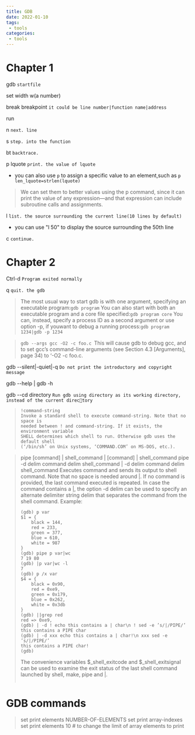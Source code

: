 ```yaml
---
title: GDB
date: 2022-01-10
tags:
 - tools
categories:
 - tools
---
```


# Chapter 1

gdb `startfile`

set width w(a number)

break breakpoint `it could be line number|function name|address`

run

n `next. line`

s `step. into the function`

bt `backtrace.`

p lquote `print. the value of lquote`
- you can also use `p` to assign a specific value to an element,such as `p len_lquote=strlen(lquote)`
> We can set them to better values using the p command, since it can print the value of any expression—and that expression can include subroutine calls and assignments.

l `list. the source surrounding the current line(10 lines by default) `
- you can use "l 50" to display the source surrounding the 50th line

c `continue.`

# Chapter 2

Ctrl-d `Program exited normally`

q `quit. the gdb`

> The most usual way to start gdb is with one argument, specifying an executable program:`gdb program`
You can also start with both an executable program and a core file specified:`gdb program core`
You can, instead, specify a process ID as a second argument or use option -p, if youwant to debug a running process:`gdb program 1234|gdb -p 1234`


> `gdb --args gcc -O2 -c foo.c `This will cause gdb to debug gcc, and to set gcc’s command-line arguments (see
Section 4.3 [Arguments], page 34) to ‘-O2 -c foo.c.

gdb --silent|-quiet|-q `Do not print the introductory and copyright message`

gdb --help | gdb -h
 

gdb --cd directory `Run gdb using directory as its working directory, instead of the current directory`


> ```
> !command-string
> Invoke a standard shell to execute command-string. Note that no space is
> needed between ! and command-string. If it exists, the environment variable
> SHELL determines which shell to run. Otherwise gdb uses the default shell
> (‘/bin/sh’ on Unix systems, ‘COMMAND.COM’ on MS-DOS, etc.).
> 
> ```

> pipe [command] | shell_command
> | [command] | shell_command
> pipe -d delim command delim shell_command
> | -d delim command delim shell_command
> Executes command and sends its output to shell command. Note that no space
> is needed around |. If no command is provided, the last command executed is
> repeated.
> In case the command contains a |, the option -d delim can be used to specify an alternate delimiter string delim that separates the command from the
> shell command.
> Example:
> ```
> (gdb) p var
> $1 = {
>     black = 144,
>     red = 233,
>     green = 377,
>     blue = 610,
>     white = 987
> }
> (gdb) pipe p var|wc
> 7 19 80
> (gdb) |p var|wc -l
> 7
> (gdb) p /x var
> $4 = {
>     black = 0x90,
>     red = 0xe9,
>     green = 0x179,
>     blue = 0x262,
>     white = 0x3db
> }
> (gdb) ||grep red
> red => 0xe9,
> (gdb) | -d ! echo this contains a | char\n ! sed -e ’s/|/PIPE/’
> this contains a PIPE char
> (gdb) | -d xxx echo this contains a | char!\n xxx sed -e ’s/|/PIPE/’
> this contains a PIPE char!
> (gdb)
> ```
> The convenience variables $_shell_exitcode and $_shell_exitsignal can be used to
> examine the exit status of the last shell command launched by shell, make, pipe and |.
> ```

# GDB commands
> set print elements NUMBER-OF-ELEMENTS
> set print array-indexes
> set print elements 10 # to change the limit of array elements to print
> 
